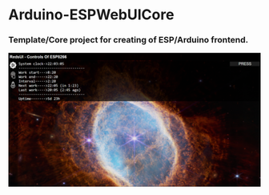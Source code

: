 # Arduino-ESPWebUICore

### Template/Core project for creating of ESP/Arduino frontend.

![1](Images/1.png)
